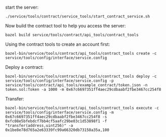 start the server:

	./service/tools/contract/service_tools/start_contract_service.sh

Now build the contract tool to help you access the server:

	bazel build service/tools/contract/api_tools/contract_tools

Using the contract tools to create an account first:

	bazel-bin/service/tools/contract/api_tools/contract_tools create -c service/tools/config/interface/service.config

Deploy a contract:

	bazel-bin/service/tools/contract/api_tools/contract_tools deploy -c service/tools/config/interface/service.config -p service/tools/contract/api_tools/example_contract/token.json -n token.sol:Token -a 1000 -m 0x67c6697351ff4aec29cdbaabf2fbe3467cc254f8

Transfer:

	bazel-bin/service/tools/contract/api_tools/contract_tools execute -c service/tools/config/interface/service.config -m 0x67c6697351ff4aec29cdbaabf2fbe3467cc254f8 -s 0xfc08e5bfebdcf7bb4cf5aafc29be03c1d53898f1 -f "transfer(address,uint256)" -a 0x1be8e78d765a2e63339fc99a66320db73158a35a,100

